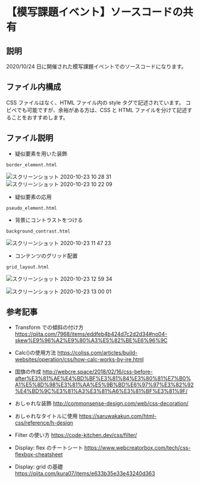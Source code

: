 # 【模写課題イベント】ソースコードの共有

## 説明

2020/10/24 日に開催された模写課題イベントでのソースコードになります。

## ファイル内構成

CSS ファイルはなく、HTML ファイル内の style タグで記述されています。
コピペでも可能ですが、余裕がある方は、CSS と HTML ファイルを分けて記述することをおすすめします。

## ファイル説明

- 疑似要素を用いた装飾

```
border_element.html
```

![スクリーンショット 2020-10-23 10 28 31](https://user-images.githubusercontent.com/52241300/96997487-d3438180-156c-11eb-8190-b1f05c81dc4f.png)
![スクリーンショット 2020-10-23 10 22 09](https://user-images.githubusercontent.com/52241300/96997489-d5a5db80-156c-11eb-8e2f-8045744a8cf3.png)

- 疑似要素の応用

```
pseudo_element.html
```

- 背景にコントラストをつける

```
background_contrast.html
```

![スクリーンショット 2020-10-23 11 47 23](https://user-images.githubusercontent.com/52241300/96997466-cb83dd00-156c-11eb-8e1a-31e5f61eecbe.png)

- コンテンツのグリッド配置

```
grid_layout.html
```

![スクリーンショット 2020-10-23 12 59 34](https://user-images.githubusercontent.com/52241300/96997416-b1e29580-156c-11eb-9d3a-88b19f9a3245.png)

![スクリーンショット 2020-10-23 13 00 01](https://user-images.githubusercontent.com/52241300/96990121-a473de00-1561-11eb-891f-84acaf90481f.png)

## 参考記事

- Transform での傾斜の付け方
  https://qiita.com/7968/items/eddfeb4b424d7c2d2d34#no04-skew%E9%96%A2%E9%80%A3%E5%82%BE%E6%96%9C
- Calc()の使用方法
  https://coliss.com/articles/build-websites/operation/css/how-calc-works-by-ire.html

- 国旗の作成
  http://webcre.space/2018/02/16/css-before-after%E3%81%AE%E4%BD%BF%E3%81%84%E3%80%81%E7%B0%A1%E5%8D%98%E3%81%AA%E5%9B%BD%E6%97%97%E3%82%92%E4%BD%9C%E3%81%A3%E3%81%A6%E3%81%BF%E3%81%9F/

- おしゃれな装飾
  http://commonsense-design.com/web/css-decoration/

- おしゃれなタイトルに使用
  https://saruwakakun.com/html-css/reference/h-design

- Filter の使い方
  https://code-kitchen.dev/css/filter/

- Display: flex のチートシート
  https://www.webcreatorbox.com/tech/css-flexbox-cheatsheet

- Display: grid の基礎
  https://qiita.com/kura07/items/e633b35e33e43240d363

